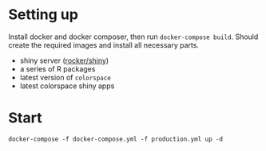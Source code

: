 


# Setting up

Install docker and docker composer, then run `docker-compose build`.
Should create the required images and install all necessary parts.

* shiny server ([rocker/shiny](https://hub.docker.com/r/rocker/shiny))
* a series of R packages
* latest version of `colorspace`
* latest colorspace shiny apps

# Start

```
docker-compose -f docker-compose.yml -f production.yml up -d
```
